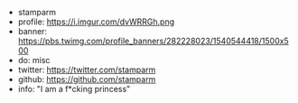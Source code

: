 - stamparm
- profile: https://i.imgur.com/dvWRRGh.png
- banner: https://pbs.twimg.com/profile_banners/282228023/1540544418/1500x500
- do: misc
- twitter: https://twitter.com/stamparm
- github: https://github.com/stamparm
- info: "I am a f*cking princess"
